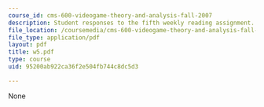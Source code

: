```yaml
---
course_id: cms-600-videogame-theory-and-analysis-fall-2007
description: Student responses to the fifth weekly reading assignment.
file_location: /coursemedia/cms-600-videogame-theory-and-analysis-fall-2007/95200ab922ca36f2e504fb744c8dc5d3_w5.pdf
file_type: application/pdf
layout: pdf
title: w5.pdf
type: course
uid: 95200ab922ca36f2e504fb744c8dc5d3

---
```

None
